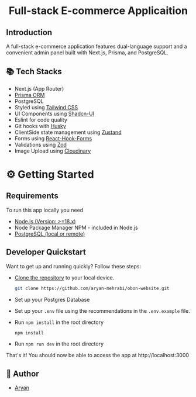 <h1 align="center">Full-stack E-commerce Applicaition</h1>

## Introduction

A full-stack e-commerce application features dual-language support and a convenient admin panel built with Next.js, Prisma, and PostgreSQL.

## 📚 Tech Stacks

- Next.js (App Router)
- [Prisma ORM](https://www.prisma.io/)
- PostgreSQL
- Styled using [Tailwind CSS](https://tailwindcss.com/)
- UI Components using [Shadcn-UI](https://ui.shadcn.com/)
- Eslint for code quality
- Git hooks with [Husky](https://github.com/typicode/husky)
- ClientSide state management using [Zustand](https://github.com/pmndrs/zustand)
- Forms using [React-Hook-Forms](https://react-hook-form.com/)
- Validations using [Zod](https://zod.dev/)
- Image Upload using [Cloudinary](https://cloudinary.com/)

# ⚙️ Getting Started

## Requirements

To run this app locally you need

- [Node.js (Version: >=18.x)](https://nodejs.org/en/download/)
- Node Package Manager NPM - included in Node.js
- [PostgreSQL (local or remote)](https://www.postgresql.org/download/)

## Developer Quickstart

Want to get up and running quickly? Follow these steps:

- [Clone the repository](https://help.github.com/articles/cloning-a-repository/) to your local device.

  ```sh
  git clone https://github.com/aryan-mehrabi/obon-website.git
  ```

- Set up your Postgres Database
- Set up your `.env` file using the recommendations in the `.env.example` file.
- Run `npm install` in the root directory
  ```sh
  npm install
  ```
- Run `npm run dev` in the root directory

That's it! You should now be able to access the app at http://localhost:3000

## 🙇 Author

- [Aryan](https://www.linkedin.com/in/aryan-mehrabi/)
